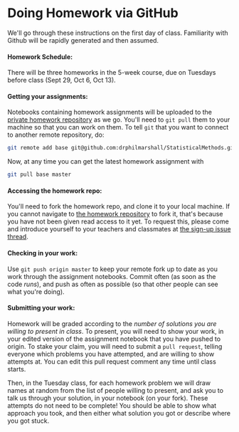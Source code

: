 
# Doing Homework via GitHub

We'll go through these instructions on the first day of class.
Familiarity with Github will be rapidly generated and then assumed.

#### Homework Schedule:
There will be three homeworks in the 5-week course, due on Tuesdays
before class (Sept 29, Oct 6, Oct 13).

#### Getting your assignments:

Notebooks containing homework assignments will be uploaded to the
[private homework
repository](https://github.com/drphilmarshall/PHYS366-Homework-2015)
as we go. You'll need to `git pull` them to your machine so that you
can work on them. To tell `git` that you want to connect to another
remote repository, do:
```bash
git remote add base git@github.com:drphilmarshall/StatisticalMethods.git
```
Now, at any time you can get the latest homework assignment with
```bash
git pull base master
```

#### Accessing the homework repo:

You'll need to fork the homework repo, and clone it to your local machine.
If you cannot navigate to [the homework repository](https://github.com/drphilmarshall/PHYS366-Homework-2015) to fork it,
that's because you have not been given read access to it yet. To request
this, please come and introduce yourself to your teachers and classmates
at [the sign-up issue thread](https://github.com/drphilmarshall/StatisticalMethods/issues/25).

#### Checking in your work:

Use `git push origin master` to keep your remote fork up to date as
you work through the assignment notebooks. Commit often (as soon as
the code *runs*), and push as often as possible (so that other people
can see what you're doing).

#### Submitting your work:

Homework will be graded according to the *number of solutions you are
willing to present in class*. To present, you will need to show your
work, in your edited version of the assignment notebook that you have
pushed to origin. To stake your claim, you will need to submit a `pull
request`,  telling everyone which problems you have attempted, and
are willing to show attempts at. You can edit this pull request comment
any time until class starts.

Then, in the Tuesday class, for each homework problem we will   draw
names at random from the list of people willing to present,  and ask
you to talk us through your solution, in your notebook (on your fork).
These attempts do not need to be complete!  You should be able to show
what approach you took, and then either what solution you got or
describe where you got stuck.
